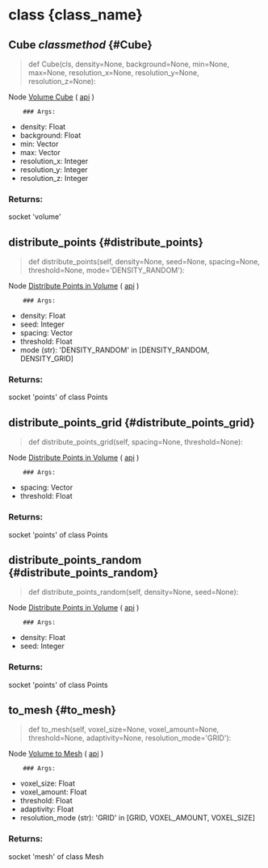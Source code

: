# class {class_name}

## Cube *classmethod* {#Cube}

> def Cube(cls, density=None, background=None, min=None, max=None, resolution_x=None, resolution_y=None, resolution_z=None):

Node [Volume Cube](node.blender_ref) ( [api](node.blender_python_ref) )

        ### Args:
- density: Float
- background: Float
- min: Vector
- max: Vector
- resolution_x: Integer
- resolution_y: Integer
- resolution_z: Integer

### Returns:

  socket 'volume'

## distribute_points {#distribute_points}

> def distribute_points(self, density=None, seed=None, spacing=None, threshold=None, mode='DENSITY_RANDOM'):

Node [Distribute Points in Volume](node.blender_ref) ( [api](node.blender_python_ref) )

        ### Args:
- density: Float
- seed: Integer
- spacing: Vector
- threshold: Float
- mode (str): 'DENSITY_RANDOM' in [DENSITY_RANDOM, DENSITY_GRID]

### Returns:

  socket 'points' of class Points

## distribute_points_grid {#distribute_points_grid}

> def distribute_points_grid(self, spacing=None, threshold=None):

Node [Distribute Points in Volume](node.blender_ref) ( [api](node.blender_python_ref) )

        ### Args:
- spacing: Vector
- threshold: Float

### Returns:

  socket 'points' of class Points

## distribute_points_random {#distribute_points_random}

> def distribute_points_random(self, density=None, seed=None):

Node [Distribute Points in Volume](node.blender_ref) ( [api](node.blender_python_ref) )

        ### Args:
- density: Float
- seed: Integer

### Returns:

  socket 'points' of class Points

## to_mesh {#to_mesh}

> def to_mesh(self, voxel_size=None, voxel_amount=None, threshold=None, adaptivity=None, resolution_mode='GRID'):

Node [Volume to Mesh](node.blender_ref) ( [api](node.blender_python_ref) )

        ### Args:
- voxel_size: Float
- voxel_amount: Float
- threshold: Float
- adaptivity: Float
- resolution_mode (str): 'GRID' in [GRID, VOXEL_AMOUNT, VOXEL_SIZE]

### Returns:

  socket 'mesh' of class Mesh

